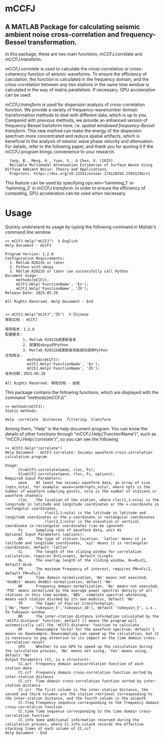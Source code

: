 # mCCFJ
## A MATLAB Package for calculating seismic ambient noise cross-correlation and frequency-Bessel transformation.

In this package, these are two main functions, mCCFJ.correlate and mCCFJ.transform. 

*mCCFJ.correlate* is used to calculate the cross-correlation or cross-coherency function of seismic waveforms. To ensure the efficiency of calculation, the function is calculated in the frequency domain, and the cross-correlation between any two stations in the same time window is calculated in the way of matrix parallelism. If necessary, GPU acceleration can be used. 
      
*mCCFJ.transform* is used for dispersion analysis of cross-correlation function. We provide a variety of frequency-wavenumber domain transformation methods to deal with different data, which is up to you. Compared with previous methods, we provide an enhanced version of frequency-Bessel transform here, i.e. *spatial windowed frequency-Bessel transform*. This new method can make the energy of the dispersion spectrum more concentrated and reduce spatial artifacts, which is beneficial to the analysis of seismic wave phase velocity and attenuation. For details, refer to the following paper, and thank you for quoting it if the *mCCFJ* program brings convenience to your research.

      Yang, B., Meng, H., Yuan, S., & Chen, X. (2025). 
      Reliable Multimodal Attenuation Estimation of Surface Waves Using Diffuse Ambient Noise: Theory and Applications.
      Preprints. https://doi.org/10.22541/essoar.174120292.25931294/v1
This feature can be used by specifying ops.win='hamming_1' or 'hamming_2' in *mCCFJ.transform*. In order to ensure the efficiency of computing, GPU acceleration can be used when necessary.


# Usage

Quickly understand its usage by typing the following command in Matlab's command line window

```
>> mCCFJ.Help("mCCFJ")  % English
Help Document - mCCFJ
 
Program Version: 1.2.0
Configuration Requirements:
  1. Matlab R2022b or later
  2. Python with obspy
  3. Matlab R2022b or later can successfully call Python
Document Usage:
     methods(mCCFJ);
     mCCFJ.Help('FunctionName', 'En');
     mCCFJ.Help('FunctionName', 'Zh');
Release Date: 2025-05-20
        
All Rights Reserved. Help Document - End


>> mCCFJ.Help("mCCFJ","Zh")  % Chinese
帮助文档 - mCCFJ
 
程序版本：1.2.0
配置要求：
        1. Matlab R2022b或更新版本
        2. 配置有obspy的Python
        3. Matlab R2022b或更新版本能成功调用Python
文档用法:
          methods(mCCFJ);
          mCCFJ.Help('FunctionName', 'En');
          mCCFJ.Help('FunctionName', 'Zh');
发布日期：2025-05-20
        
All Rights Reserved. 帮助文档 - 结尾
```

This package contains the following functions, which are displayed with the command "methods(mCCFJ)"
```
>> methods(mCCFJ);
Static methods:

Help  correlate  distances  filtering  transform 
```
Among them, "Help" is the help document program. You can know the details of other functions through "mCCFJ.Help('FunctionName')", such as "mCCFJ.Help('correlate')", so you can see the following
```
>> mCCFJ.Help("correlate")
Help Document - mCCFJ.correlate: Seismic waveform cross-correlation calculation program
 
Usage:
      CC=mCCFJ.correlate(wave, rloc, Fs);
      CC=mCCFJ.correlate(wave, rloc, Fs, options);
Required Input Parameters: 
      wave    At least two seismic waveform data, an array of size (npts,nsta), for example: wave=randn(npts,nsta), where npts is the number of waveform sampling points, nsta is the number of stations or waveform channels
      rloc    The location of the station, where rloc(1,1:nsta) is the longitude in latitude and longitude coordinates or the x-coordinate in rectangular coordinates,
                  rloc(2,1:nsta) is the latitude in latitude and longitude coordinates or the y-coordinate in rectangular coordinates
                  rloc(3,1:nsta) is the elevation or vertical coordinate in rectangular coordinates (can be ignored)
      Fs      Sampling rate of waveform data, unit Hz
Optional Input Parameters (options): 
      AX      The type of station location, 'latlon' means it is latitude and longitude coordinates, 'xyz' means it is rectangular coordinates, default 'latlon'
      CL      The length of the sliding window for correlation calculation, requires 0<CL<=npts, default CL=npts
      OL      The overlap length of the sliding window, 0<=OL<CL, default OL=0
      FM      The maximum frequency of interest, requires FM<=Fs/2, default FM<=Fs/2
      NT      Time domain normalization, 'No' means not executed, 'OneBit' means OneBit normalization, default 'No'
      NF      Frequency domain normalization, 'No' means not executed, 'PSD' means normalized by the average power spectral density of all stations in this time window, 'ABS', complete spectral whitening, means each station divided by its own modulus, default 'No'
      TP      The taper of Fourier transformation, ['No','Hann','tukeywin_5','tukeywin_10'], default 'tukeywin_5', i.e., 5% tukeywin window
      RR      The inter-station distance information calculated by the 'mCCFJ.distance' function, default [] means the program will automatically call the 'mCCFJ.distance' function to calculate
      DF      Downsample factor for the waveform spectrum, default 1 means no downsample. Downsampling can speed up the calculation, but it is necessary to pay attention to its impact on the time domain cross-correlation result
      GPU     Whether to use GPU to speed up the calculation during the calculation process, 'No' means not using, 'Yes' means using, default 'No'
Output Parameters (CC, is a structure): 
      CC.acf  Frequency domain autocorrelation function of each station data
      CC.ccf  Frequency domain cross-correlation function sorted by inter-station distance
      CC.cct  Time domain cross-correlation function sorted by inter-station distance
      CC.ccr  The first column is the inter-station distance, the second and third columns are the station retrieval corresponding to the inter-station distance, and the fourth column is the azimuth
      CC.freq Frequency sequence corresponding to the frequency domain cross-correlation function
      CC.time Time sequence corresponding to the time domain cross-correlation function
      CC.info Some additional information reserved during the calculation process, where CC.info.cstack records the effective stacking times of each column of CC.ccf
Help Document - End
```
